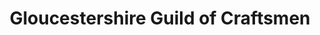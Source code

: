 ---
title: "Gloucestershire Guild of Craftsmen"
url: /cheltenham/gloucestershire-guild-of-craftsmen/
shop: Dorfladen
---